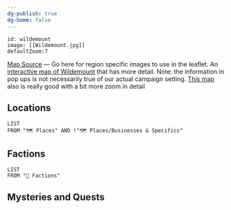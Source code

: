 ```yaml
---
dg-publish: true
dg-home: false
---
```

```leaflet
id: wildemount
image: [[Wildemount.jpg]]
defaultZoom:7
```

[Map Source](https://donfarland.com/cartography/atlas-exandria) — Go here for region specific images to use in the leaflet.
An [interactive map of Wildemount](https://redgiantmaps.com/maps/wildemount) that has more detail. Note: the information in pop ups is not necessarily true of our actual campaign setting. [This map](https://www.worldanvil.com/w/wildemount-nemuvent/map/13063f2c-1e2c-4e60-94e0-4606c6dbe6f7) also is really good with a bit more zoom in detail
## Locations
```dataview
LIST
FROM "🗺️ Places" AND !"🗺️ Places/Businesses & Specifics"
```

## Factions
```dataview
LIST
FROM "🤝 Factions"
```
## Mysteries and Quests
